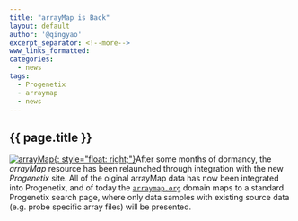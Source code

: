 ```yaml
---
title: "arrayMap is Back"
layout: default
author: '@qingyao'
excerpt_separator: <!--more-->
www_links_formatted:
categories:
  - news
tags:
  - Progenetix
  - arraymap
  - news
---
```


## {{ page.title }}

[![arrayMap](assets/img/arraymap_black_180.png){: style="float: right;"}](http://arraymap.org)After some months of dormancy, the _arrayMap_ resource has been relaunched through integration with the new _Progenetix_ site. All of the oiginal arrayMap data has now been integrated into Progenetix, and of today the [`arraymap.org`](http://arraymap.org) domain maps to a standard Progenetix search page, where only data samples with existing source data (e.g. probe specific array files) will be presented.

<!--more-->
